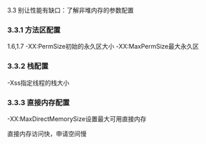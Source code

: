 3.3 别让性能有缺口：了解非堆内存的参数配置

### 3.3.1 方法区配置

1.6,1.7
-XX:PermSize初始的永久区大小
-XX:MaxPermSize最大永久区

### 3.3.2 栈配置

-Xss指定线程的栈大小

### 3.3.3 直接内存配置

-XX:MaxDirectMemorySize设置最大可用直接内存

直接内存访问快，申请空间慢